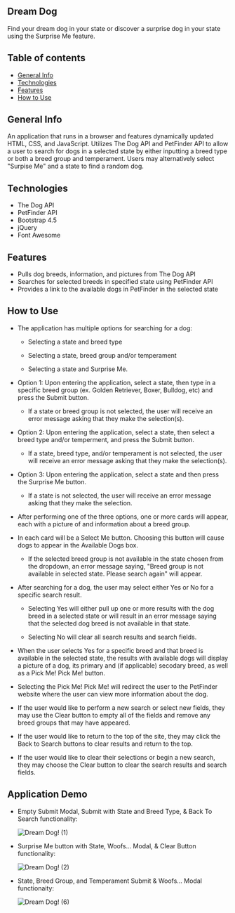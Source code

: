 ## Dream Dog

Find your dream dog in your state or discover a surprise dog in your state using the Surprise Me feature.

## Table of contents
* [General Info](#general-info)
* [Technologies](#technologies)
* [Features](#features)
* [How to Use](#how-to-use)

## General Info

An application that runs in a browser and features dynamically updated HTML, CSS, and JavaScript. Utilizes The Dog API and PetFinder API to allow a user to search for dogs in a selected state by either inputting a breed type or both a breed group and temperament. Users may alternatively select "Surpise Me" and a state to find a random dog.

## Technologies

* The Dog API
* PetFinder API
* Bootstrap 4.5
* jQuery
* Font Awesome

## Features

* Pulls dog breeds, information, and pictures from The Dog API
* Searches for selected breeds in specified state using PetFinder API
* Provides a link to the available dogs in PetFinder in the selected state

## How to Use

* The application has multiple options for searching for a dog:

    * Selecting a state and breed type
    
    * Selecting a state, breed group and/or temperament
    
    * Selecting a state and Surprise Me.

* Option 1: Upon entering the application, select a state, then type in a specific breed group (ex. Golden Retriever, Boxer, Bulldog, etc) and press the Submit button.

    * If a state or breed group is not selected, the user will receive an error message asking that they make the selection(s).

* Option 2: Upon entering the application, select a state, then select a breed type and/or temperment, and press the Submit button.

    * If a state, breed type, and/or temperament is not selected, the user will receive an error message asking that they make the selection(s).

* Option 3: Upon entering the application, select a state and then press the Surprise Me button.

    * If a state is not selected, the user will receive an error message asking that they make the selection.

* After performing one of the three options, one or more cards will appear, each with a picture of and information about a breed group.

* In each card will be a Select Me button. Choosing this button will cause dogs to appear in the Available Dogs box.

    * If the selected breed group is not available in the state chosen from the dropdown, an error message saying, "Breed group is not available in selected state. Please search again" will appear.

* After searching for a dog, the user may select either Yes or No for a specific search result.

    * Selecting Yes will either pull up one or more results with the dog breed in a selected state or will result in an error message saying that the selected dog breed is not available in that state.

    * Selecting No will clear all search results and search fields.

* When the user selects Yes for a specific breed and that breed is available in the selected state, the results with available dogs will display a picture of a dog, its primary and (if applicable) secodary breed, as well as a Pick Me! Pick Me! button.

* Selecting the Pick Me! Pick Me! will redirect the user to the PetFinder website where the user can view more information about the dog.

* If the user would like to perform a new search or select new fields, they may use the Clear button to empty all of the fields and remove any breed groups that may have appeared.

* If the user would like to return to the top of the site, they may click the Back to Search buttons to clear results and return to the top.

* If the user would like to clear their selections or begin a new search, they may choose the Clear button to clear the search results and search fields.

## Application Demo

* Empty Submit Modal, Submit with State and Breed Type, & Back To Search functionality:

    ![Dream Dog! (1)](https://user-images.githubusercontent.com/65187093/89839637-37dd6b80-db3c-11ea-80c4-0472c0f150cc.gif)

* Surprise Me button with State, Woofs... Modal, & Clear Button functionality:

    ![Dream Dog! (2)](https://user-images.githubusercontent.com/65187093/89839844-bf2adf00-db3c-11ea-8c07-543046faaba8.gif)

* State, Breed Group, and Temperament Submit & Woofs... Modal functionaity:

    ![Dream Dog! (6)](https://user-images.githubusercontent.com/65187093/89840560-87249b80-db3e-11ea-96ae-662661627dde.gif)

